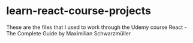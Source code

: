 # learn-react-course-projects
These are the files that I used to work through the Udemy course React - The Complete Guide by Maximilian Schwarzmüller
